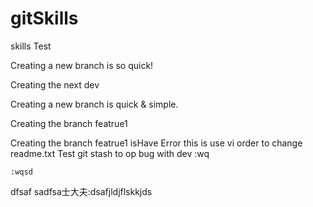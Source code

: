 # gitSkills
skills Test


Creating a new  branch is so quick!

Creating the next dev


Creating a new branch is quick & simple.

Creating the branch featrue1

Creating the branch featrue1 isHave Error
this is use vi order to change readme.txt
Test git stash to op bug with dev
:wq



	:wqsd 




dfsaf sadfsa士大夫:dsafjldjflskkjds
